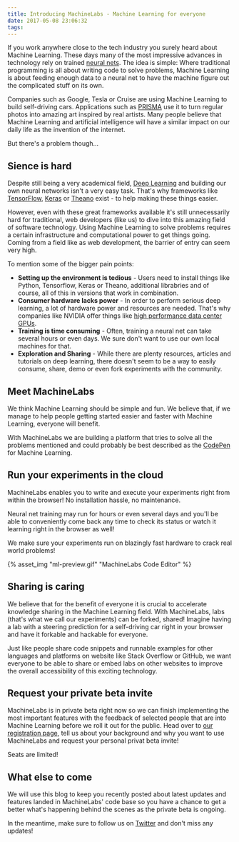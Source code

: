 ```yaml
---
title: Introducing MachineLabs - Machine Learning for everyone
date: 2017-05-08 23:06:32
tags:
---
```



If you work anywhere close to the tech industry you surely heard about Machine Learning. These days many of the most impressive advances in technology rely on trained [neural nets](https://en.wikipedia.org/wiki/Artificial_neural_network). The idea is simple: Where traditional programming is all about writing code to solve problems, Machine Learning is about feeding enough data to a neural net to have the machine figure out the complicated stuff on its own.

Companies such as Google, Tesla or Cruise are using Machine Learning to build self-driving cars. Applications such as [PRISMA](https://prisma-ai.com/) use it to turn regular photos into amazing art inspired by real artists. Many people believe that Machine Learning and artificial intelligence will have a similar impact on our daily life as the invention of the internet.

But there's a problem though...

## Sience is hard

Despite still being a very academical field, [Deep Learning](https://en.wikipedia.org/wiki/Deep_learning) and building our own neural networks isn't a very easy task. That's why frameworks like [TensorFlow](https://www.tensorflow.org/), [Keras](https://keras.io/) or [Theano](http://deeplearning.net/software/theano/) exist - to help making these things easier.

However, even with these great frameworks available it's still unnecessarily hard for traditional, web developers (like us) to dive into this amazing field of software technology. Using Machine Learning to solve problems requires a certain infrastructure and computational power to get things going. Coming from a field like as web development, the barrier of entry can seem very high.

To mention some of the bigger pain points:

- **Setting up the environment is tedious** - Users need to install things like Python, Tensorflow, Keras or Theano, additional librabries and of course, all of this in versions that work in combination.
- **Consumer hardware lacks power** - In order to perform serious deep learning, a lot of hardware power and resources are needed. That's why companies like NVIDIA offer things like [high performance data center GPUs](https://www.nvidia.com/en-us/data-center/tesla/).
- **Training is time consuming** - Often, training a neural net can take several hours or even days. We sure don't want to use our own local machines for that.
- **Exploration and Sharing** - While there are plenty resources, articles and tutorials on deep learning, there doesn't seem to be a way to easily consume, share, demo or even fork experiments with the community.

## Meet MachineLabs

We think Machine Learning should be simple and fun. We believe that, if we manage to help people getting started easier and faster with Machine Learning, everyone will benefit.

With MachineLabs we are building a platform that tries to solve all the problems mentioned and could probably be best described as the [CodePen](http://codepen.io/) for Machine Learning.

## Run your experiments in the cloud

MachineLabs enables you to write and execute your experiments right from within the browser! No installation hassle, no maintenance.

Neural net training may run for hours or even several days and you'll be able to conveniently come back any time to check its status or watch it learning right in the browser as well!

We make sure your experiments run on blazingly fast hardware to crack real world problems!

{% asset_img "ml-preview.gif" "MachineLabs Code Editor" %}

## Sharing is caring

We believe that for the benefit of everyone it is crucial to accelerate knowledge sharing in the Machine Learning field. With MachineLabs, labs (that's what we call our experiments) can be forked, shared! Imagine having a lab with a steering prediction for a self-driving car right in your browser and have it forkable and hackable for everyone.

Just like people share code snippets and runnable examples for other languages and platforms on website like Stack Overflow or GitHub, we want everyone to be able to share or embed labs on other websites to improve the overall accessibility of this exciting technology.

## Request your private beta invite

MachineLabs is in private beta right now so we can finish implementing the most important features with the feedback of selected people that are into Machine Learning before we roll it out for the public. Head over to [our registration page](http://get.machinelabs.ai), tell us about your background and why you want to use MachineLabs and request your personal privat beta invite!

Seats are limited!

## What else to come

We will use this blog to keep you recently posted about latest updates and features landed in MachineLabs' code base so you have a chance to get a better what's happening behind the scenes as the private beta is ongoing.

In the meantime, make sure to follow us on [Twitter](http://twitter.com/machinelabs_ai) and don't miss any updates!

